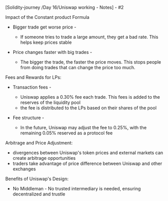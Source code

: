 
[Solidity-journey /Day 16/Uniswap working - Notes] - #2 


Impact of the Constant product Formula 

- Bigger trade get worse price -  
     - If someone tries to trade a large amount, they get a bad rate. This helps keep prices stable 

 - Price changes faster with big trades - 
     - The bigger the trade, the faster the price moves. This stops people from doing trades that can change the price too much. 


Fees and Rewards for LPs: 

- Transaction fees - 
    - Uniswap applies a 0.30% fee each trade. This fees is added to the reserves of the liquidity pool
    - the fee is distributed to the LPs based on their shares of the pool 

- Fee structure - 
    - In the future, Uniswap may adjust the fee to 0.25%, with the remaining 0.05% reserved as a protocol fee  


Arbitrage and Price Adjustment: 

- divergences between Uniswap's token prices and external markets can create arbitrage opportunities 
- traders take advantage of price difference between Uniswap and other exchanges 


Benefits of Uniswap's Design: 

- No Middleman - No trusted intermediary is needed, ensuring decentralized and trustle